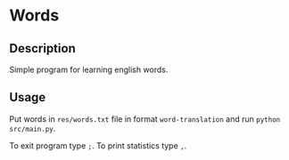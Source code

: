 # Words

## Description

Simple program for learning english words.

## Usage

Put words in `res/words.txt` file in format `word-translation` and run `python src/main.py`.

To exit program type `;`.
To print statistics type `,`.
